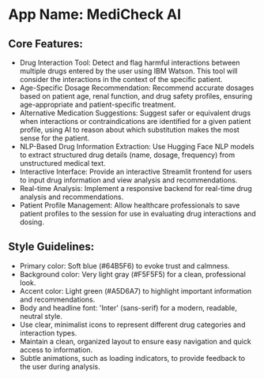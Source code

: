 # **App Name**: MediCheck AI

## Core Features:

- Drug Interaction Tool: Detect and flag harmful interactions between multiple drugs entered by the user using IBM Watson. This tool will consider the interactions in the context of the specific patient.
- Age-Specific Dosage Recommendation: Recommend accurate dosages based on patient age, renal function, and drug safety profiles, ensuring age-appropriate and patient-specific treatment.
- Alternative Medication Suggestions: Suggest safer or equivalent drugs when interactions or contraindications are identified for a given patient profile, using AI to reason about which substitution makes the most sense for the patient.
- NLP-Based Drug Information Extraction: Use Hugging Face NLP models to extract structured drug details (name, dosage, frequency) from unstructured medical text.
- Interactive Interface: Provide an interactive Streamlit frontend for users to input drug information and view analysis and recommendations.
- Real-time Analysis: Implement a responsive backend for real-time drug analysis and recommendations.
- Patient Profile Management: Allow healthcare professionals to save patient profiles to the session for use in evaluating drug interactions and dosing.

## Style Guidelines:

- Primary color: Soft blue (#64B5F6) to evoke trust and calmness.
- Background color: Very light gray (#F5F5F5) for a clean, professional look.
- Accent color: Light green (#A5D6A7) to highlight important information and recommendations.
- Body and headline font: 'Inter' (sans-serif) for a modern, readable, neutral style.
- Use clear, minimalist icons to represent different drug categories and interaction types.
- Maintain a clean, organized layout to ensure easy navigation and quick access to information.
- Subtle animations, such as loading indicators, to provide feedback to the user during analysis.